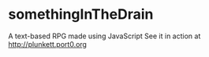 # somethingInTheDrain
A text-based RPG made using JavaScript
See it in action at http://plunkett.port0.org
